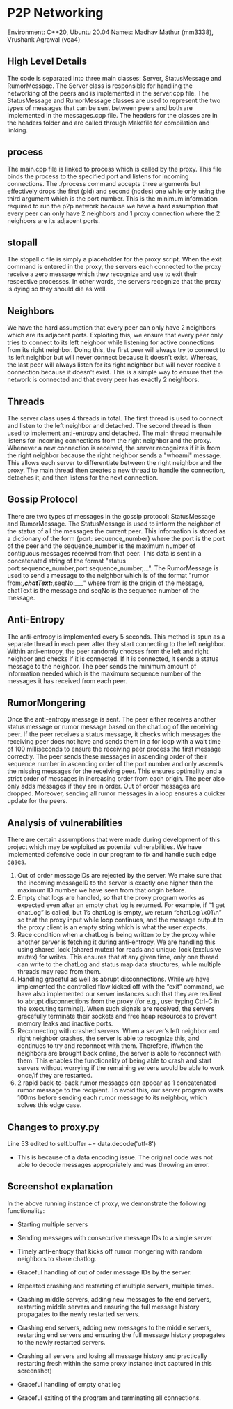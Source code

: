 # P2P Networking

Environment: C++20, Ubuntu 20.04
Names: Madhav Mathur (mm3338), Vrushank Agrawal (vca4)

## High Level Details

The code is separated into three main classes: Server, StatusMessage and RumorMessage. The Server class is responsible for handling the networking of the peers and is implemented in the server.cpp file. The StatusMessage and RumorMessage classes are used to represent the two types of messages that can be sent between peers and both are implemented in the messages.cpp file. The headers for the classes are in the headers folder and are called through Makefile for compilation and linking.

## process

The main.cpp file is linked to process which is called by the proxy. This file binds the process to the specified port and listens for incoming connections. The ./process command accepts three arguments but effectively drops the first (pid) and second (nodes) one while only using the third argument which is the port number. This is the minimum information required to run the p2p network because we have a hard assumption that every peer can only have 2 neighbors and 1 proxy connection where the 2 neighbors are its adjacent ports.

## stopall

The stopall.c file is simply a placeholder for the proxy script. When the exit command is entered in the proxy, the servers each connected to the proxy receive a zero message which they recognize and use to exit their respective processes. In other words, the servers recognize that the proxy is dying so they should die as well.

## Neighbors

We have the hard assumption that every peer can only have 2 neighbors which are its adjacent ports. Exploiting this, we ensure that every peer only tries to connect to its left neighbor while listening for active connections from its right neighbor. Doing this, the first peer will always try to connect to its left neighbor but will never connect because it doesn't exist. Whereas, the last peer will always listen for its right neighbor but will never receive a connection because it doesn't exist. This is a simple way to ensure that the network is connected and that every peer has exactly 2 neighbors.

## Threads

The server class uses 4 threads in total. The first thread is used to connect and listen to the left neighbor and detached. The second thread is then used to implement anti-entropy and detached. The main thread meanwhile listens for incoming connections from the right neighbor and the proxy. Whenever a new connection is received, the server recognizes if it is from the right neighbor because the right neighbor sends a "whoami" message. This allows each server to differentiate between the right neighbor and the proxy. The main thread then creates a new thread to handle the connection, detaches it, and then listens for the next connection.

## Gossip Protocol

There are two types of messages in the gossip protocol: StatusMessage and RumorMessage. The StatusMessage is used to inform the neighbor of the status of all the messages the current peer. This information is stored as a dictionary of the form {port: sequence_number} where the port is the port of the peer and the sequence_number is the maximum number of contiguous messages received from that peer. This data is sent in a concatenated string of the format "status port:sequence_number,port:sequence_number,...". The RumorMessage is used to send a message to the neighbor which is of the format "rumor from:___,chatText:___,seqNo:___" where from is the origin of the message, chatText is the message and seqNo is the sequence number of the message.

## Anti-Entropy

The anti-entropy is implemented every 5 seconds. This method is spun as a separate thread in each peer after they start connecting to the left neighbor. Within anti-entropy, the peer randomly chooses from the left and right neighbor and checks if it is connected. If it is connected, it sends a status message to the neighbor. The peer sends the minimum amount of information needed which is the maximum sequence number of the messages it has received from each peer.

## RumorMongering

Once the anti-entropy message is sent. The peer either receives another status message or rumor message based on the chatLog of the receiving peer. If the peer receives a status message, it checks which messages the receiving peer does not have and sends them in a for loop with a wait time of 100 milliseconds to ensure the receiving peer process the first message correctly. The peer sends these messages in ascending order of their sequence number in ascending order of the port number and only ascends the missing messages for the receiving peer. This ensures optimality and a strict order of messages in increasing order from each origin. The peer also only adds messages if they are in order. Out of order messages are dropped. Moreover, sending all rumor messages in a loop ensures a quicker update for the peers.

## Analysis of vulnerabilities

There are certain assumptions that were made during development of this project which may be exploited as potential vulnerabilities. We have implemented defensive code in our program to fix and handle such edge cases.

1. Out of order messageIDs are rejected by the server. We make sure that the incoming messageID to the server is exactly one higher than the maximum ID number we have seen from that origin before.
2. Empty chat logs are handled, so that the proxy program works as expected even after an empty chat log is returned. For example, if “1 get chatLog” is called, but 1’s chatLog is empty, we return “chatLog \x01\n” so that the proxy input while loop continues, and the message output to the proxy client is an empty string which is what the user expects.
3. Race condition when a chatLog is being written to by the proxy while another server is fetching it during anti-entropy. We are handling this using shared_lock (shared mutex) for reads and unique_lock (exclusive mutex) for writes. This ensures that at any given time, only one thread can write to the chatLog and status map data structures, while multiple threads may read from them.
4. Handling graceful as well as abrupt disconnections. While we have implemented the controlled flow kicked off with the “exit” command, we have also implemented our server instances such that they are resilient to abrupt disconnections from the proxy (for e.g., user typing Ctrl-C in the executing terminal). When such signals are received, the servers gracefully terminate their sockets and free heap resources to prevent memory leaks and inactive ports.
5. Reconnecting with crashed servers. When a server’s left neighbor and right neighbor crashes, the server is able to recognize this, and continues to try and reconnect with them. Therefore, if/when the neighbors are brought back online, the server is able to reconnect with them. This enables the functionality of being able to crash and start servers without worrying if the remaining servers would be able to work once/if they are restarted.
6. 2 rapid back-to-back rumor messages can appear as 1 concatenated rumor message to the recipient. To avoid this, our server program waits 100ms before sending each rumor message to its neighbor, which solves this edge case.

## Changes to proxy.py

Line 53 edited to self.buffer += data.decode('utf-8')

- This is because of a data encoding issue. The original code was not able to decode messages appropriately and was throwing an error.

## Screenshot explanation

In the above running instance of proxy, we demonstrate the following functionality:

- Starting multiple servers

- Sending messages with consecutive message IDs to a single server

- Timely anti-entropy that kicks off rumor mongering with random neighbors to share chatlog.

- Graceful handling of out of order message IDs by the server.

- Repeated crashing and restarting of multiple servers, multiple times.

- Crashing middle servers, adding new messages to the end servers, restarting middle servers and ensuring the full message history propagates to the newly restarted servers.

- Crashing end servers, adding new messages to the middle servers, restarting end servers and ensuring the full message history propagates to the newly restarted servers.

- Crashing all servers and losing all message history and practically restarting fresh within the same proxy instance (not captured in this screenshot)

- Graceful handling of empty chat log

- Graceful exiting of the program and terminating all connections.

